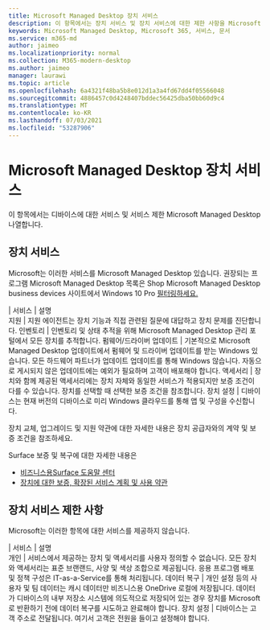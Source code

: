 ```yaml
---
title: Microsoft Managed Desktop 장치 서비스
description: 이 항목에서는 장치 서비스 및 장치 서비스에 대한 제한 사항을 Microsoft Managed Desktop.
keywords: Microsoft Managed Desktop, Microsoft 365, 서비스, 문서
ms.service: m365-md
author: jaimeo
ms.localizationpriority: normal
ms.collection: M365-modern-desktop
ms.author: jaimeo
manager: laurawi
ms.topic: article
ms.openlocfilehash: 6a4321f48ba5b8e012d1a3a4fd67dd4f05566048
ms.sourcegitcommit: 4886457c0d4248407bddec56425dba50bb60d9c4
ms.translationtype: MT
ms.contentlocale: ko-KR
ms.lasthandoff: 07/03/2021
ms.locfileid: "53287906"
---
```

# <a name="microsoft-managed-desktop-device-services"></a>Microsoft Managed Desktop 장치 서비스

이 항목에서는 디바이스에 대한 서비스 및 서비스 제한 Microsoft Managed Desktop 나열합니다.

## <a name="device-services"></a>장치 서비스

Microsoft는 이러한 서비스를 Microsoft Managed Desktop 있습니다. 권장되는 프로그램 Microsoft Managed Desktop 목록은 Shop Microsoft Managed Desktop business devices 사이트에서 Windows 10 Pro [필터링하세요.](https://www.microsoft.com/windowsforbusiness/view-all-devices)

 | 서비스 | 설명  
지원 | 지원 에이전트는 장치 기능과 직접 관련된 질문에 대답하고 장치 문제를 진단합니다.
인벤토리 | 인벤토리 및 상태 추적을 위해 Microsoft Managed Desktop 관리 포털에서 모든 장치를 추적합니다.
펌웨어/드라이버 업데이트 | 기본적으로 Microsoft Managed Desktop 업데이트에서 펌웨어 및 드라이버 업데이트를 받는 Windows 있습니다. 모든 하드웨어 파트너가 업데이트 업데이트를 통해 Windows 않습니다. 자동으로 게시되지 않은 업데이트에는 예외가 필요하며 고객이 배포해야 합니다.
액세서리 | 장치와 함께 제공된 액세서리에는 장치 자체와 동일한 서비스가 적용되지만 보증 조건이 다를 수 있습니다. 장치를 선택할 때 선택한 보증 조건을 참조합니다. 장치 설정 | 디바이스는 현재 버전의 디바이스로 미리 Windows 클라우드를 통해 앱 및 구성을 수신합니다.

장치 교체, 업그레이드 및 지원 약관에 대한 자세한 내용은 장치 공급자와의 계약 및 보증 조건을 참조하세요.

Surface 보증 및 복구에 대한 자세한 내용은

- [비즈니스용Surface 도움말 센터](https://support.microsoft.com/hub/4339296/surface-for-business-help)
- [장치에 대한 보증, 확장된 서비스 계획 및 사용 약관](https://support.microsoft.com/help/4040687/info-about-warranties-extended-service-plans-and-terms-conditions)


## <a name="device-service-limitations"></a>장치 서비스 제한 사항

Microsoft는 이러한 항목에 대한 서비스를 제공하지 않습니다.

 | 서비스 | 설명  
개인 | 서비스에서 제공하는 장치 및 액세서리를 사용자 정의할 수 없습니다. 모든 장치와 액세서리는 표준 브랜랜드, 사양 및 색상 조합으로 제공됩니다. 응용 프로그램 배포 및 정책 구성은 IT-as-a-Service를 통해 처리됩니다.
데이터 복구 | 개인 설정 등의 사용자 및 팀 데이터는 캐시 데이터만 비즈니스용 OneDrive 로컬에 저장됩니다. 데이터가 디바이스의 내부 저장소 시스템에 의도적으로 저장되어 있는 경우 장치를 Microsoft로 반환하기 전에 데이터 복구를 시도하고 완료해야 합니다.
장치 설정 | 디바이스는 고객 주소로 전달됩니다. 여기서 고객은 전원을 들이고 설정해야 합니다.
